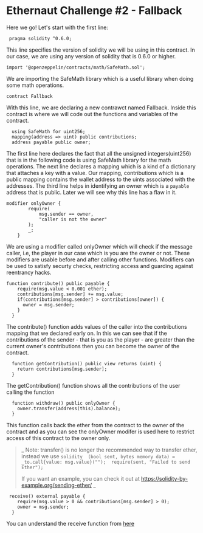 # Ethernaut Challenge #2 - Fallback

Here we go! Let's start with the first line:
```solidity
 pragma solidity ^0.6.0;
```

This line specifies the version of solidity we will be using in this contract. In our case, we are using any version of solidity that is 0.6.0 or higher.

```solidity
import '@openzeppelin/contracts/math/SafeMath.sol';
```
We are importing the SafeMath library which is a useful library when doing some math operations. 


```solidity
contract Fallback
```
With this line, we are declaring a new contrawct named Fallback. Inside this contract is where we will code out the functions and variables of the contract.

```solidity
  using SafeMath for uint256;
  mapping(address => uint) public contributions;
  address payable public owner;
```
The first line here declares the fact that all the unsigned integers(uint256) that is in the following code is using SafeMath library for the math operations.
The next line declares a mapping which is a kind of a dictionary that attaches a key with a value. Our mapping, contributions which is a public mapping contains the wallet address to the uints associated with the addresses.
The third line helps in identifying an owner which is a ```payable``` address that is public. Later we will see why this line has a flaw in it.
    
```solidity
modifier onlyOwner {
        require(
            msg.sender == owner,
            "caller is not the owner"
        );
        _;
    }
```

We are using a modifier called onlyOwner which will check if the message caller, i.e, the player in our case which is you are the owner or not.
These modifiers are usable before and after calling other functions. Modifiers can be used to satisfy securty checks, restricting access and guarding against reentrancy hacks.

```solidity
function contribute() public payable {
    require(msg.value < 0.001 ether);
    contributions[msg.sender] += msg.value;
    if(contributions[msg.sender] > contributions[owner]) {
      owner = msg.sender;
    }
  }
```
The contribute() function adds values of the caller into the contributions mapping that we declared early on. In this we can see that if the contributions of the sender - that is you as the player - are greater than the current owner's contributions then you can become the owner of the contract.


```solidity
  function getContribution() public view returns (uint) {
    return contributions[msg.sender];
  }
```
The getContribution() function shows all the contributions of the user calling the function

```solidity
  function withdraw() public onlyOwner {
    owner.transfer(address(this).balance);
  }
```
This function calls back the ether from the contract to the owner of the contract and as you can see the onlyOwner modifer is used here to restrict access of this contract to the owner only.

>  _ Note: transfer() is no longer the recommended way to transfer ether, instead we use ```solidity 
>  (bool sent, bytes memory data) = _to.call{value: msg.value}(""); 
>  require(sent, "Failed to send Ether"); ```
>  
>  If you want an example, you can check it out at https://solidity-by-example.org/sending-ether/ _

```solidity
 receive() external payable {
    require(msg.value > 0 && contributions[msg.sender] > 0);
    owner = msg.sender;
  }
```
You can understand the receive function from [here](https://docs.soliditylang.org/en/v0.8.17/contracts.html)
